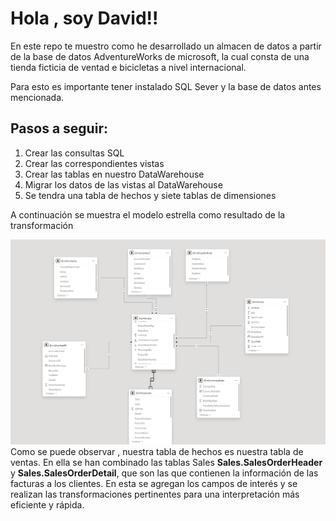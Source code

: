 <h1>Hola , soy David!! </h1>
<p> En este repo te muestro como he desarrollado un almacen de datos a partir de la base de datos
AdventureWorks de microsoft, la cual consta de una tienda ficticia de ventad e bicicletas a nivel
internacional. 

Para esto es importante tener instalado SQL Sever y la base de datos antes mencionada.
</p>
<h2>Pasos a seguir:</h2>

<ol>
    <li>Crear las consultas SQL</li>
    <li>Crear las correspondientes vistas</li>
    <li>Crear las tablas en nuestro DataWarehouse</li>
    <li>Migrar los datos de las vistas al DataWarehouse</li>
    <li>Se tendra una tabla de hechos y siete tablas de dimensiones</li>
</ol>
<p>A continuación se muestra el modelo estrella como resultado de la transformación</p>
<img src="./img/Modelo_Estrella.png" alt=""><br>
Como se puede observar , nuestra tabla de hechos es nuestra tabla de ventas. En ella se han combinado las tablas
Sales <b>Sales.SalesOrderHeader</b> y <b>Sales.SalesOrderDetail</b>, que son las que contienen la información 
de las facturas a los clientes. En esta se agregan los campos de interés y se realizan las transformaciones 
pertinentes para una interpretación más eficiente y rápida.